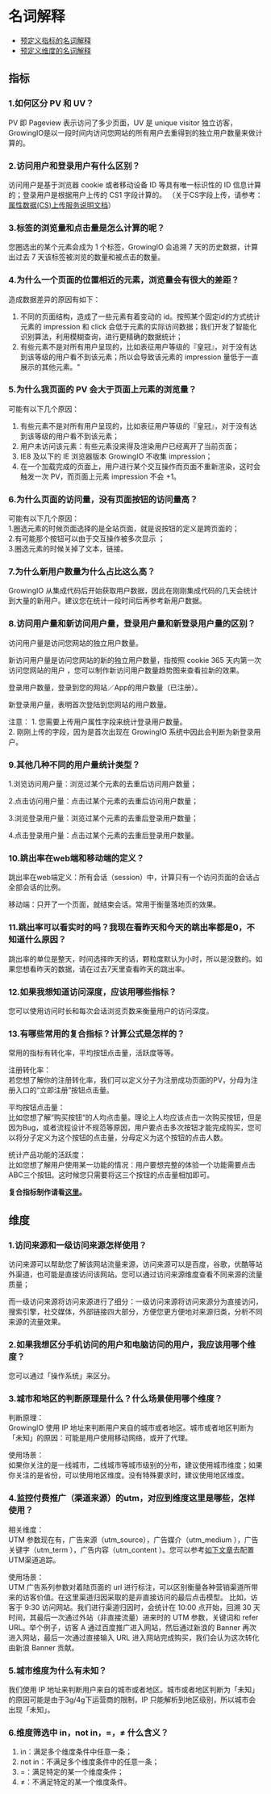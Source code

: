 # 名词解释

* [预定义指标的名词解释](../implementation/data-model/predefined-metrics.md)
* [预定义维度的名词解释](../implementation/data-model/predefined-dimension.md)

## 指标

### 1.如何区分 PV 和 UV？

PV 即 Pageview 表示访问了多少页面，UV 是 unique visitor 独立访客，GrowingIO是以一段时间内访问您网站的所有用户去重得到的独立用户数量来做计算的。

### 2.访问用户和登录用户有什么区别？

访问用户是基于浏览器 cookie 或者移动设备 ID 等具有唯一标识性的 ID 信息计算的；登录用户是根据用户上传的 CS1 字段计算的。 （关于CS字段上传，请参考：[属性数据\(CS\)上传服务说明文档](../sdk-ji-cheng/sdk-1.x-wen-dang/shu-xing-shu-ju-cs-shang-chuan-pei-zhi-zhi-nan/)）

### 3.标签的浏览量和点击量是怎么计算的呢？

您圈选出的某个元素会成为 1 个标签，GrowingIO 会追溯 7 天的历史数据，计算出过去 7 天该标签被浏览的数量和被点击的数量。

### 4.为什么一个页面的位置相近的元素，浏览量会有很大的差距？

造成数据差异的原因有如下：

1. 不同的页面结构，造成了一些元素有着变动的 id。按照某个固定id的方式统计元素的 impression 和 click 会低于元素的实际访问数据；我们开发了智能化识别算法，利用模糊查询，进行更精确的数据统计；
2. 有些元素不是对所有用户呈现的，比如表征用户等级的『皇冠』，对于没有达到该等级的用户看不到该元素；所以会导致该元素的 impression 量低于一直展示的其他元素。"

### 5.为什么我页面的 PV 会大于页面上元素的浏览量？

可能有以下几个原因：  
1. 有些元素不是对所有用户呈现的，比如表征用户等级的『皇冠』，对于没有达到该等级的用户看不到该元素；  
2. 用户未访问该元素：有些元素没来得及渲染用户已经离开了当前页面；  
3. IE8 及以下的 IE 浏览器版本 GrowingIO 不收集 impression；  
4. 在一个加载完成的页面上，用户进行某个交互操作而页面不重新渲染，这时会触发一次 PV，而页面上元素 impression 不会 +1。

### 6.为什么页面的访问量，没有页面按钮的访问量高？

可能有以下几个原因：  
1.圈选元素的时候页面选择的是全站页面，就是说按钮的定义是跨页面的；  
2.有可能那个按钮可以由于交互操作被多次显示 ；  
3.圈选元素的时候关掉了文本，链接。

### 7.为什么新用户数量为什么占比这么高？

GrowingIO 从集成代码后开始获取用户数据，因此在刚刚集成代码的几天会统计到大量的新用户。建议您在统计一段时间后再参考新用户数据。

### 8.访问用户量和新访问用户量，登录用户量和新登录用户量的区别？

访问用户量是访问您网站的独立用户数量。

新访问用户量是访问您网站的新的独立用户数量，指按照 cookie 365 天内第一次访问您网站的用户 ，您可以制作新访问用户数量趋势图来查看拉新的效果。

登录用户数量，登录到您的网站／App的用户数量（已注册）。

新登录用户量，表明首次登陆到您网站的用户数量。

注意： 1. 您需要上传用户属性字段来统计登录用户数量。  
2. 刚刚上传的字段，因为是首次出现在 GrowingIO 系统中因此会判断为新登录用户。

### 9.其他几种不同的用户量统计类型？

1.浏览访问用户量：浏览过某个元素的去重后访问用户数量；

2.点击访问用户量：点击过某个元素的去重后访问用户数量；

3.浏览登录用户量：浏览过某个元素的去重后登录用户数量；

4.点击登录用户量：点击过某个元素的去重后登录用户数量。

### 10.跳出率在web端和移动端的定义？

跳出率在web端定义：所有会话（session）中，计算只有一个访问页面的会话占全部会话的比例。

移动端：只开了一个页面，就结束会话。常用于衡量落地页的效果。

### 11.跳出率可以看实时的吗？我现在看昨天和今天的跳出率都是0，不知道什么原因？

跳出率的单位是整天，时间选择昨天的话，颗粒度默认为小时，所以是没数的。如果您想看昨天的数据，请在过去7天里查看昨天的跳出率。

### 12.如果我想知道访问深度，应该用哪些指标？

您可以使用访问时长和每次会话浏览页数来衡量用户的访问深度。

### 13.有哪些常用的复合指标？计算公式是怎样的？

常用的指标有转化率，平均按钮点击量，活跃度等等。

注册转化率：  
若您想了解你的注册转化率，我们可以定义分子为注册成功页面的PV，分母为注册入口的“立即注册”按钮点击量。

平均按钮点击量：  
比如您想了解“购买按钮“的人均点击量。理论上人均应该点击一次购买按钮，但是因为Bug，或者流程设计不规范等原因，用户要点击多次按钮才能完成购买，您可以将分子定义为这个按钮的点击量，分母定义为这个按钮的点击人数。

统计产品功能的活跃度：  
比如您想了解用户使用某一功能的情况：用户要想完整的体验一个功能需要点击ABC三个按钮。这时候您只需要将这三个按钮的点击量相加即可。

**复合指标制作请看**[**这里**](../implementation/circle-metrics-management.md#fu-he-zhi-biao)**。**

## 维度

### 1.访问来源和一级访问来源怎样使用？

访问来源可以帮助您了解该网站流量来源，访问来源可以是百度，谷歌，优酷等站外渠道，也可能是直接访问该网站。您可以通过访问来源维度查看不同来源的流量质量；

而一级访问来源将访问来源进行了细分：一级访问来源将访问来源分为直接访问，搜索引擎，社交媒体，外部链接四大部分，方便您更方便地对来源归类，分析不同来源的流量效果。

### 2.如果我想区分手机访问的用户和电脑访问的用户，我应该用哪个维度？

您可以通过「操作系统」来区分。

### 3.城市和地区的判断原理是什么？什么场景使用哪个维度？

判断原理：  
GrowingIO 使用 IP 地址来判断用户来自的城市或者地区。城市或者地区判断为「未知」的原因：可能是用户使用移动网络，或开了代理。

使用场景：  
如果你关注的是一线城市，二线城市等城市级别的分布，建议使用城市维度；如果你关注的是省份，可以使用地区维度。没有特殊要求时，建议使用地区维度。

### 4.监控付费推广（渠道来源）的utm，对应到维度这里是哪些，怎样使用？

相关维度：  
UTM 参数现在有，广告来源（utm\_source），广告媒介（utm\_medium ），广告关键字（utm\_term ），广告内容（utm\_content ）。您可以参考[如下文章](../ad-tracking/tutorial/utm-parameters.md)去配置UTM渠道追踪。

使用场景：  
UTM 广告系列参数对着陆页面的 url 进行标注，可以区别衡量各种营销渠道所带来的访客价值。在这里渠道归因采取的是非直接访问的最后点击模型。 比如，访客于 9:30 访问网站。我们进行渠道归因时，会统计在 10:00 点开始，回溯 30 天时间，其最后一次通过外站（非直接流量）进来时的 UTM 参数，关键词和 refer URL。举个例子，访客 A 通过百度推广进入网站，然后通过新浪的 Banner 再次进入网站，最后一次通过直接输入 URL 进入网站完成购买，我们会认为这次转化由新浪 Banner 贡献。

### 5.城市维度为什么有未知？

我们使用 IP 地址来判断用户来自的城市或者地区。城市或者地区判断为「未知」的原因可能是由于3g/4g下运营商的限制，IP 只能解析到地区级别，所以城市会出现「未知」。

### 6.维度筛选中 in，not in，=，≠ 什么含义？

1. in：满足多个维度条件中任意一条；
2. not in：不满足多个维度条件中的任意一条；
3. =：满足特定的某一个维度条件；
4. ≠：不满足特定的某一个维度条件。 

